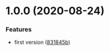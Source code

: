 # 1.0.0 (2020-08-24)


### Features

* first version ([831845b](https://github.com/rferro/repo-backup-action/commit/831845bbb50b87118b07906a2ebe707c0b10e911))
